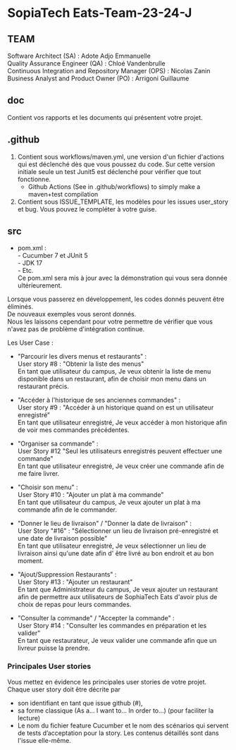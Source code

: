 # SopiaTech Eats-Team-23-24-J

## TEAM
Software Architect (SA) : Adote Adjo Emmanuelle  
Quality Assurance Engineer (QA) : Chloé Vandenbrulle  
Continuous Integration and Repository Manager (OPS) : Nicolas Zanin  
Business Analyst and Product Owner (PO) : Arrigoni Guillaume  

## doc
Contient vos rapports et les documents qui présentent votre projet.


## .github
   1. Contient sous workflows/maven.yml, une version d'un fichier d'actions qui est déclenché dès que vous poussez du code. 
Sur cette version initiale seule un test Junit5 est déclenché pour vérifier que tout fonctionne.
       - Github Actions (See in .github/workflows) to simply make a maven+test compilation
  2. Contient sous ISSUE_TEMPLATE, les modèles pour les issues user_story et bug. Vous pouvez le compléter à votre guise.

## src
 - pom.xml :  
       - Cucumber 7 et JUnit 5  
       - JDK 17   
       - Etc.  
   Ce pom.xml sera mis à jour avec la démonstration qui vous sera donnée ultérieurement.

Lorsque vous passerez en développement, les codes donnés peuvent être éliminés.   
De nouveaux exemples vous seront donnés.   
Nous les laissons cependant pour votre permettre de vérifier que vous n'avez pas de problème d'intégration continue.


Les User Case :
- "Parcourir les divers menus et restaurants" :  
User story #8 : "Obtenir la liste des menus"   
    En tant que utilisateur du campus, Je veux obtenir la liste de menu disponible dans un restaurant, afin de choisir mon menu dans un restaurant précis.

- "Accéder à l'historique de ses anciennes commandes" :  
User story #9 : "Accéder à un historique quand on est un utilisateur enregistré"  
En tant que utilisateur enregistré, Je veux accéder à mon historique afin de voir mes commandes précédentes.

- "Organiser sa commande" :  
User Story #12 "Seul les utilisateurs enregistrés peuvent effectuer une commande"  
En tant que utilisateur enregistré, Je veux créer une commande afin de me faire livrer.

- "Choisir son menu" :  
User Story #10 : "Ajouter un plat à ma commande"  
En tant que utilisateur du campus, Je veux ajouter un plat à ma commande afin de le commander.

- "Donner le lieu de livraison" / "Donner la date de livraison" :  
User Story "#16" : "Sélectionner un lieu de livraison pré-enregistré et une date de livraison possible"  
En tant que utilisateur enregistré, Je veux sélectionner un lieu de livraison ainsi qu'une date afin d' être livré au bon endroit et au bon moment.

- "Ajout/Suppression Restaurants" :  
User Story #13 : "Ajouter un restaurant"  
En tant que Administrateur du campus, Je veux ajouter un restaurant afin de permettre aux utilisateurs de SophiaTech Eats d'avoir plus de choix de repas pour leurs commandes.

- "Consulter la commande" / "Accepter la commande" :  
User Story #14 : "Consulter les commandes en préparation et les valider"  
En tant que restaurateur, Je veux valider une commande afin que un livreur puisse la prendre.



### Principales User stories

Vous mettez en évidence les principales user stories de votre projet.
Chaque user story doit être décrite par 
   - son identifiant en tant que issue github (#), 
   - sa forme classique (As a… I want to… In order to…) (pour faciliter la lecture)
   - Le nom du fichier feature Cucumber et le nom des scénarios qui servent de tests d’acceptation pour la story.
   Les contenus détaillés sont dans l'issue elle-même.
   

   
